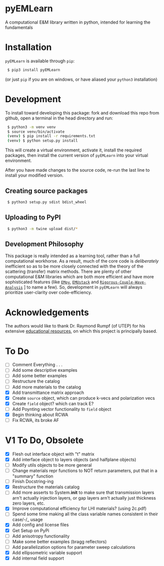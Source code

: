 # pyEMLearn
A computational E&amp;M library written in python, intended for learning the fundamentals

# Installation
`pyEMLearn` is available through `pip`:
```bash
 $ pip3 install pyEMLearn
```
(or just `pip` if you are on windows, or have aliased your `python3` installation)

# Development
To install toward developing this package: fork and download this repo from github, open a terminal in the head directory and run:
```bash
 $ python3 -m venv venv
 $ source venv/bin/activate
 (venv) $ pip install -r requirements.txt
 (venv) $ python setup.py install
```
This will create a virtual environment, activate it, install the required packages,
then install the current version of `pyEMLearn` into your virtual environment.

After you have made changes to the source code, re-run the last line to install
your modified version.

## Creating source packages
```bash
 $ python3 setup.py sdist bdist_wheel
```

## Uploading to PyPI
```bash
 $ python3 -m twine upload dist/*
```

## Development Philosophy
This package is really intended as a learning tool, rather than a full computational workhorse. As a result, much of the core code is *deliberately* inefficient so as to be more closely connected with the theory of the scattering (transfer) matrix methods. There are plenty of other computational E&amp;M libraries which are both more efficient and have more sophisticated features (like [`EMpy`](https://github.com/lbolla/EMpy), [`EMUstack`]( https://github.com/bjornsturmberg/EMUstack) and [`Rigorous-Couple-Wave-Analysis`](https://github.com/zhaonat/Rigorous-Coupled-Wave-Analysis)
] to name a few). So, development in `pyEMLearn` will always prioritize user-clarity over code-efficiency.

# Acknowledgements
The authors would like to thank Dr. Raymond Rumpf (of UTEP) for his extensive [educational resources](https://empossible.net/academics/emp5337/), on which this project is principally based.

# To Do
 - [ ] Comment Everything . . .
 - [ ] Add some descriptive examples
 - [ ] Add some better examples
 - [ ] Restructure the catalog
 - [ ] Add more materials to the catalog
 - [x] Add transmittance matrix approach
 - [x] Create `source` object, which can produce k-vecs and polarization vecs
 - [x] Create `field` object? which can track E?
 - [ ] Add Poynting vector functionality to `field` object
 - [x] Begin thinking about RCWA
 - [ ] Fix RCWA, its broke AF
# V1 To Do, Obsolete
 - [x] Flesh out interface object with "t" matrix
 - [x] Add interface object to layers objects (and halfplane objects)
 - [ ] Modify utils objects to be more general
 - [ ] Change materials repr functions to NOT return parameters, put that in a "summary" function
 - [ ] Finish Docstring-ing
 - [x] Restructure the materials catalog
 - [ ] Add more asserts to System.__init__ to make sure that transmission layers arn't actually injection layers, or gap layers arn't actually just thickness zero layers, etc.
 - [x] Improve computational efficiency for LHI materials? (using 2c.pdf)
 - [ ] Spend some time making all the class variable names consistent in their case/-/_ usage
 - [x] Add config and license files
 - [x] Get Setup on PyPi
 - [ ] Add anisotropy functionality
 - [ ] Make some better examples (bragg reflectors)
 - [ ] Add parallelization options for parameter sweep calculations
 - [x] Add ellipsometric variable support
 - [x] Add internal field support
